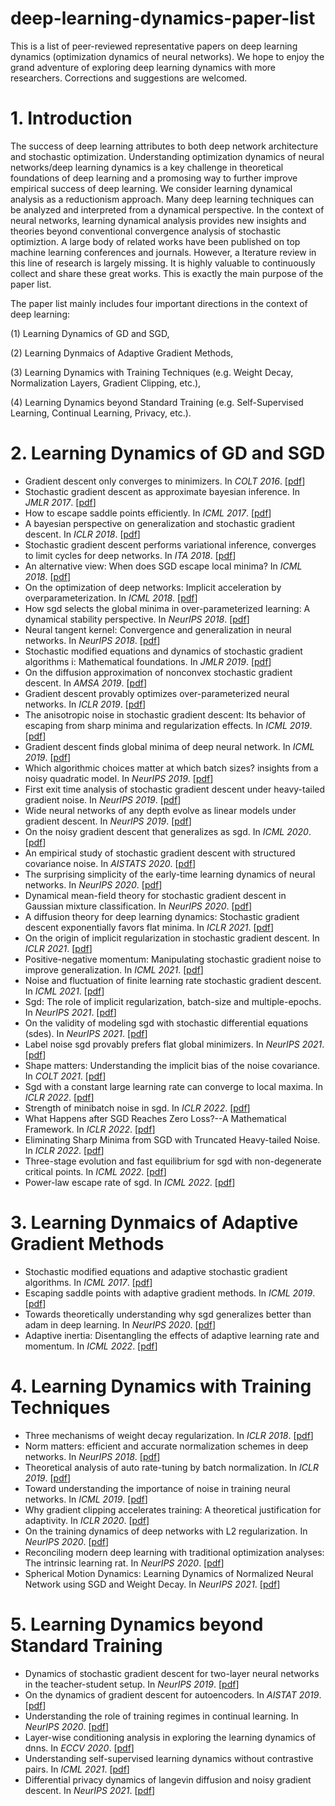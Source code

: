 # deep-learning-dynamics-paper-list

This is a list of peer-reviewed representative papers on deep learning dynamics (optimization dynamics of neural networks). We hope to enjoy the grand adventure of exploring deep learning dynamics with more researchers. Corrections and suggestions are welcomed. 

# 1. Introduction

The success of deep learning attributes to both deep network architecture and stochastic optimization. Understanding optimization dynamics of neural networks/deep learning dynamics is a key challenge in theoretical foundations of deep learning and a promosing way to further improve empirical success of deep learning. We consider learning dynamical analysis as a reductionism approach. Many deep learning techniques can be analyzed and interpreted from a dynamical perspective. In the context of neural networks, learning dynamical analysis provides new insights and theories beyond conventional convergence analysis of stochastic optimiztion. A large body of related works have been published on top machine learning conferences and journals. However, a lterature review in this line of research is largely missing. It is highly valuable to continuously collect and share these great works. This is exactly the main purpose of the paper list. 

The paper list mainly includes four important directions in the context of deep learning:

(1) Learning Dynamics of GD and SGD,

(2) Learning Dynmaics of Adaptive Gradient Methods,

(3) Learning Dynamics with Training Techniques (e.g. Weight Decay, Normalization Layers, Gradient Clipping, etc.),

(4) Learning Dynamics beyond Standard Training (e.g. Self-Supervised Learning, Continual Learning, Privacy, etc.).



# 2. Learning Dynamics of GD and SGD

- Gradient descent only converges to minimizers. In *COLT 2016*. [[pdf](http://proceedings.mlr.press/v49/lee16.pdf)]
- Stochastic gradient descent as approximate bayesian inference. In *JMLR 2017*. [[pdf](https://www.jmlr.org/papers/volume18/17-214/17-214.pdf?ref=https://githubhelp.com)]
- How to escape saddle points efficiently. In *ICML 2017*. [[pdf](http://proceedings.mlr.press/v70/jin17a/jin17a.pdf)]
- A bayesian perspective on generalization and stochastic gradient descent. In *ICLR 2018*. [[pdf](https://openreview.net/pdf?id=BJij4yg0Z)]
- Stochastic gradient descent performs variational inference, converges to limit cycles for deep networks. In *ITA 2018*. [[pdf](https://arxiv.org/pdf/1710.11029.pdf)]
- An alternative view: When does SGD escape local minima? In *ICML 2018*. [[pdf](http://proceedings.mlr.press/v80/kleinberg18a/kleinberg18a.pdf)]
- On the optimization of deep networks: Implicit acceleration by overparameterization. In *ICML 2018*. [[pdf](http://proceedings.mlr.press/v80/arora18a/arora18a.pdf)]
- How sgd selects the global minima in over-parameterized learning: A dynamical stability perspective. In *NeurIPS 2018*. [[pdf](https://proceedings.neurips.cc/paper/2018/file/6651526b6fb8f29a00507de6a49ce30f-Paper.pdf)]
- Neural tangent kernel: Convergence and generalization in neural networks. In *NeurIPS 2018*. [[pdf](https://proceedings.neurips.cc/paper/2018/file/5a4be1fa34e62bb8a6ec6b91d2462f5a-Paper.pdf)]
- Stochastic modified equations and dynamics of stochastic gradient algorithms i: Mathematical foundations. In *JMLR 2019*. [[pdf](https://www.jmlr.org/papers/volume20/17-526/17-526.pdf)]
- On the diffusion approximation of nonconvex stochastic gradient descent. In *AMSA 2019*. [[pdf](https://par.nsf.gov/servlets/purl/10199185)]
- Gradient descent provably optimizes over-parameterized neural networks. In *ICLR 2019*. [[pdf](http://proceedings.mlr.press/v97/du19c/du19c.pdf)]
- The anisotropic noise in stochastic gradient descent: Its behavior of escaping from sharp minima and regularization effects. In *ICML 2019*. [[pdf](https://arxiv.org/pdf/1803.00195.pdf)]
- Gradient descent finds global minima of deep neural network. In *ICML 2019*. [[pdf](http://proceedings.mlr.press/v97/du19c/du19c.pdf)]
- Which algorithmic choices matter at which batch sizes? insights from a noisy quadratic model. In *NeurIPS 2019*. [[pdf](https://proceedings.neurips.cc/paper/2019/file/e0eacd983971634327ae1819ea8b6214-Paper.pdf)]
- First exit time analysis of stochastic gradient descent under heavy-tailed gradient noise. In *NeurIPS 2019*. [[pdf](https://proceedings.neurips.cc/paper/2019/file/a97da629b098b75c294dffdc3e463904-Paper.pdf)]
- Wide neural networks of any depth evolve as linear models under gradient descent. In *NeurIPS 2019*. [[pdf](https://proceedings.neurips.cc/paper/2019/file/0d1a9651497a38d8b1c3871c84528bd4-Paper.pdf)]
- On the noisy gradient descent that generalizes as sgd. In *ICML 2020*. [[pdf](http://proceedings.mlr.press/v119/wu20c/wu20c.pdf)]
- An empirical study of stochastic gradient descent with structured covariance noise. In *AISTATS 2020*. [[pdf](http://proceedings.mlr.press/v108/wen20a/wen20a.pdf)]
- The surprising simplicity of the early-time learning dynamics of neural networks. In *NeurIPS 2020*. [[pdf](https://proceedings.neurips.cc/paper/2020/file/c6dfc6b7c601ac2978357b7a81e2d7ae-Paper.pdf)]
- Dynamical mean-field theory for stochastic gradient descent in Gaussian mixture classification. In *NeurIPS 2020*. [[pdf](https://proceedings.neurips.cc/paper/2020/file/6c81c83c4bd0b58850495f603ab45a93-Paper.pdf)]
- A diffusion theory for deep learning dynamics: Stochastic gradient descent exponentially favors flat minima. In *ICLR 2021*. [[pdf](https://openreview.net/pdf?id=wXgk_iCiYGo)]
- On the origin of implicit regularization in stochastic gradient descent. In *ICLR 2021*. [[pdf](https://arxiv.org/pdf/2101.12176.pdf)]
- Positive-negative momentum: Manipulating stochastic gradient noise to improve generalization. In *ICML 2021*. [[pdf](https://arxiv.org/pdf/2103.17182.pdf)]
- Noise and fluctuation of finite learning rate stochastic gradient descent. In *ICML 2021*. [[pdf](http://proceedings.mlr.press/v139/liu21ad/liu21ad.pdf)]
- Sgd: The role of implicit regularization, batch-size and multiple-epochs. In *NeurIPS 2021*. [[pdf](https://proceedings.neurips.cc/paper/2021/file/e64c9ec33f19c7de745bd6b6d1a7a86e-Paper.pdf)]
- On the validity of modeling sgd with stochastic differential equations (sdes). In *NeurIPS 2021*. [[pdf](https://proceedings.neurips.cc/paper/2021/file/69f62956429865909921fa916d61c1f8-Paper.pdf)]
- Label noise sgd provably prefers flat global minimizers. In *NeurIPS 2021*. [[pdf](https://proceedings.neurips.cc/paper/2021/file/e6af401c28c1790eaef7d55c92ab6ab6-Paper.pdf)]
- Shape matters: Understanding the implicit bias of the noise covariance. In *COLT 2021*. [[pdf](http://proceedings.mlr.press/v134/haochen21a/haochen21a.pdf)]
- Sgd with a constant large learning rate can converge to local maxima. In *ICLR 2022*. [[pdf](https://openreview.net/pdf?id=9XhPLAjjRB)]
- Strength of minibatch noise in sgd. In *ICLR 2022*. [[pdf](https://arxiv.org/pdf/2102.05375.pdf)]
- What Happens after SGD Reaches Zero Loss?--A Mathematical Framework. In *ICLR 2022*. [[pdf](https://openreview.net/pdf?id=siCt4xZn5Ve)]
- Eliminating Sharp Minima from SGD with Truncated Heavy-tailed Noise. In *ICLR 2022*. [[pdf](https://openreview.net/pdf?id=B3Nde6lvab)]
- Three-stage evolution and fast equilibrium for sgd with non-degenerate critical points. In *ICML 2022*. [[pdf](http://www.personal.psu.edu/zxw14/research/ThreeStageEquilibrium.pdf)]
- Power-law escape rate of sgd. In *ICML 2022*. [[pdf](https://arxiv.org/pdf/2105.09557.pdf)]


# 3. Learning Dynmaics of Adaptive Gradient Methods

- Stochastic modified equations and adaptive stochastic gradient algorithms. In *ICML 2017*. [[pdf](http://proceedings.mlr.press/v70/li17f/li17f.pdf)]
- Escaping saddle points with adaptive gradient methods. In *ICML 2019*. [[pdf](http://proceedings.mlr.press/v97/staib19a/staib19a.pdf)]
- Towards theoretically understanding why sgd generalizes better than adam in deep learning. In *NeurIPS 2020*. [[pdf](https://proceedings.neurips.cc/paper/2020/file/f3f27a324736617f20abbf2ffd806f6d-Paper.pdf)]
- Adaptive inertia: Disentangling the effects of adaptive learning rate and momentum. In *ICML 2022*. [[pdf](https://arxiv.org/pdf/2006.15815.pdf)]


# 4. Learning Dynamics with Training Techniques

- Three mechanisms of weight decay regularization. In *ICLR 2018*. [[pdf](https://arxiv.org/pdf/1810.12281.pdf)]
- Norm matters: efficient and accurate normalization schemes in deep networks. In *NeurIPS 2018*. [[pdf](https://proceedings.neurips.cc/paper/2018/file/a0160709701140704575d499c997b6ca-Paper.pdf)]
- Theoretical analysis of auto rate-tuning by batch normalization. In *ICLR 2019*. [[pdf](https://arxiv.org/pdf/1812.03981.pdf)]
- Toward understanding the importance of noise in training neural networks. In *ICML 2019*. [[pdf](http://proceedings.mlr.press/v97/zhou19d/zhou19d.pdf)]
- Why gradient clipping accelerates training: A theoretical justification for adaptivity. In *ICLR 2020*. [[pdf](https://arxiv.org/pdf/1905.11881.pdf)]
- On the training dynamics of deep networks with L2 regularization. In *NeurIPS 2020*. [[pdf](https://proceedings.neurips.cc/paper/2020/file/32fcc8cfe1fa4c77b5c58dafd36d1a98-Paper.pdf)]
- Reconciling modern deep learning with traditional optimization analyses: The intrinsic learning rat. In *NeurIPS 2020*. [[pdf](https://proceedings.neurips.cc/paper/2020/file/a7453a5f026fb6831d68bdc9cb0edcae-Paper.pdf)]
- Spherical Motion Dynamics: Learning Dynamics of Normalized Neural Network using SGD and Weight Decay. In *NeurIPS 2021*. [[pdf](https://proceedings.neurips.cc/paper/2021/file/326a8c055c0d04f5b06544665d8bb3ea-Paper.pdf)]


# 5. Learning Dynamics beyond Standard Training

- Dynamics of stochastic gradient descent for two-layer neural networks in the teacher-student setup. In *NeurIPS 2019*. [[pdf](https://proceedings.neurips.cc/paper/2019/file/cab070d53bd0d200746fb852a922064a-Paper.pdf)]
- On the dynamics of gradient descent for autoencoders. In *AISTAT 2019*. [[pdf](http://proceedings.mlr.press/v89/nguyen19a/nguyen19a.pdf)]
- Understanding the role of training regimes in continual learning. In *NeurIPS 2020*. [[pdf](https://proceedings.neurips.cc/paper/2020/file/518a38cc9a0173d0b2dc088166981cf8-Paper.pdf)]
- Layer-wise conditioning analysis in exploring the learning dynamics of dnns. In *ECCV 2020*. [[pdf](https://arxiv.org/pdf/2002.10801.pdf)]
- Understanding self-supervised learning dynamics without contrastive pairs. In *ICML 2021*. [[pdf](http://proceedings.mlr.press/v139/tian21a/tian21a.pdf)]
- Differential privacy dynamics of langevin diffusion and noisy gradient descent. In *NeurIPS 2021*. [[pdf](https://proceedings.neurips.cc/paper/2021/file/7c6c1a7bfde175bed616b39247ccace1-Paper.pdf)]

